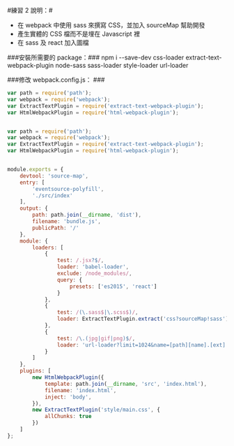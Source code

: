 #練習 2 說明：#
 - 在 webpack 中使用 sass 來撰寫 CSS，並加入 sourceMap 幫助開發
 - 產生實體的 CSS 檔而不是埋在 Javascript 裡
 - 在 sass 及 react 加入圖檔
 
 ###安裝所需要的 package：###
    npm i --save-dev css-loader extract-text-webpack-plugin node-sass sass-loader style-loader url-loader

 ###修改 webpack.config.js： ###
~~~javascript
var path = require('path');
var webpack = require('webpack');
var ExtractTextPlugin = require('extract-text-webpack-plugin');
var HtmlWebpackPlugin = require('html-webpack-plugin');


var path = require('path');
var webpack = require('webpack');
var ExtractTextPlugin = require('extract-text-webpack-plugin');
var HtmlWebpackPlugin = require('html-webpack-plugin');


module.exports = {
    devtool: 'source-map',
    entry: [
        'eventsource-polyfill',
        './src/index'
    ],
    output: {
        path: path.join(__dirname, 'dist'),
        filename: 'bundle.js',
        publicPath: '/'
    },
    module: {
        loaders: [
            {
                test: /.jsx?$/,
                loader: 'babel-loader',
                exclude: /node_modules/,
                query: {
                    presets: ['es2015', 'react']
                }
            },
            {
                test: /(\.sass$|\.scss$)/,
                loader: ExtractTextPlugin.extract('css?sourceMap!sass')
            },
            {
                test: /\.(jpg|gif|png)$/,
                loader: 'url-loader?limit=1024&name=[path][name].[ext]'
            }
        ]
    },
    plugins: [
        new HtmlWebpackPlugin({
            template: path.join(__dirname, 'src', 'index.html'),
            filename: 'index.html',
            inject: 'body',
        }),
        new ExtractTextPlugin('style/main.css', {
            allChunks: true
        })
    ]
};
~~~
